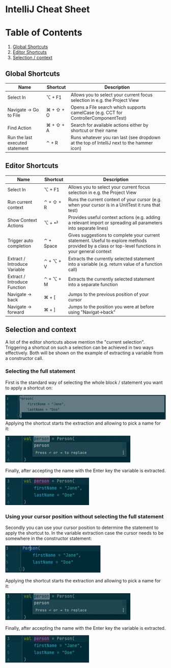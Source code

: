 # IntelliJ Cheat Sheet

# Table of Contents
1. [Global Shortcuts](#global-shortcuts)
2. [Editor Shortcuts](#editor-shortcuts)
3. [Selection / context](#selection-and-context)

## Global Shortcuts

| Name                            | Shortcut  | Description                                                                                        |
|---------------------------------|-----------|----------------------------------------------------------------------------------------------------|
| Select In                       | ⌥ + F1    | Allows you to select your current focus selection in e.g. the Project View                         |
| Navigate -> Go to File          | ⌘ + ⇧ + O | Opens a File search which supports camelCase (e.g. CCT for ControllerComponentTest)                |
| Find Action                     | ⌘ + ⇧ + A | Search for available actions either by shortcut or their name                                      |
| Run the last executed statement | ⌃ + R     | Runs whatever you ran last (see dropdown at the top of IntelliJ next to the hammer icon)           |


## Editor Shortcuts

| Name                         | Shortcut  | Description                                                                                                     |
|------------------------------|-----------|-----------------------------------------------------------------------------------------------------------------|
| Select In                    | ⌥ + F1    | Allows you to select your current focus selection in e.g. the Project View                                      |
| Run current context          | ⌃ + ⇧ + R | Runs the current context of your cursor (e.g. when your cursor is in a UnitTest it runs that test)              |
| Show Context Actions         | ⌥ + ⏎     | Provides useful context actions (e.g. adding a relevant import or spreading all parameters into separate lines) |
| Trigger auto completion         | ⌃ + Space     | Gives suggestions to complete your current statement. Useful to explore methods provided by a class or top-level functions in your general context |
| Extract / Introduce Variable | ⌃ + ⌥ + V | Extracts the currently selected statement into a variable (e.g. return value of a function call)                |
| Extract / Introduce Function | ⌃ + ⌥ + M | Extracts the currently selected statement into a separate function                                              |
| Navigate -> back | ⌘ + [ | Jumps to the previous position of your cursor                                              |
| Navigate -> forward | ⌘ + ] | Jumps to the position you were at before using "Navigat->back"                                              |


## Selection and context

A lot of the editor shortcuts above mention the "current selection". Triggering a shortcut on such a selection can be achieved in two ways effectively. Both will be shown on the example of extracting a variable from a constructor call.  

### Selecting the full statement

First is the standard way of selecting the whole block / statement you want to apply a shortcut on:  

![Full_Statement_Selection.png](images/Full_Statement_Selection.png)  
Applying the shortcut starts the extraction and allowing to pick a name for it:  

![Extracting_Variable.png](images/Extracting_Variable.png)  

Finally, after accepting the name with the Enter key the variable is extracted.  

![Fully_extracted_variable.png](images/Fully_extracted_variable.png)

### Using your cursor position without selecting the full statement

Secondly you can use your cursor position to determine the statement to apply the shortcut to. In the variable extraction case the cursor needs to be somewhere in the constructor statement:  

![Cursor_Position_Selection.png](images/Cursor_Position_Selection.png)  

Applying the shortcut starts the extraction and allowing to pick a name for it:

![Extracting_Variable.png](images/Extracting_Variable.png)

Finally, after accepting the name with the Enter key the variable is extracted.

![Fully_extracted_variable.png](images/Fully_extracted_variable.png)

